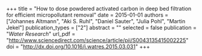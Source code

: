 +++
title = "How to dose powdered activated carbon in deep bed filtration for efficient micropollutant removal"
date = 2015-01-01
authors = ["Johannes Altmann", "Aki S. Ruhl", "Daniel Sauter", "Julia Pohl", "Martin Jekel"]
publication_types = ["2"]
abstract = ""
selected = false
publication = "*Water Research*"
url_pdf = "http://www.sciencedirect.com/science/article/pii/S0043135415002225"
doi = "http://dx.doi.org/10.1016/j.watres.2015.03.031"
+++

